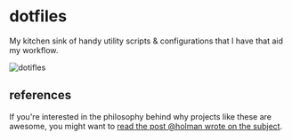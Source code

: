 # dotfiles

My kitchen sink of handy utility scripts & configurations that I have that aid my workflow.

![dotifles](http://f.cl.ly/items/1P0H2l0o393Y34280D0M/terminal-ls-show-hidden-files-example.png "dotfiles")

## references 

If you're interested in the philosophy behind why projects like these are
awesome, you might want to [read the post @holman wrote on the
subject](http://zachholman.com/2010/08/dotfiles-are-meant-to-be-forked/).

